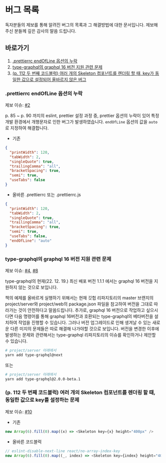 # 버그 목록

독자분들의 제보를 통해 알려진 버그의 목록과 그 해결방법에 대한 문서입니다.
제보해주신 분들께 깊은 감사의 말씀 드립니다.

## 바로가기

1. [.prettierrc endOfLine 옵션의 누락](#prettierrc-endofline-옵션의-누락)
2. [type-graphql의 graphql 16 버전 지원 관련 문제](#type-graphql의-graphql-16-버전-지원-관련-문제)
3. [(p. 112 두 번째 코드블럭) 여러 개의 Skeleton 컴포넌트를 렌더링 할 때, key가 동일한 값으로 설정되어 올바르지 않은 버그](#p-112-두-번째-코드블럭-여러-개의-skeleton-컴포넌트를-렌더링-할-때-동일한-값으로-key를-설정하는-문제)

### .prettierrc endOfLine 옵션의 누락

제보 이슈: [#2](https://github.com/hwasurr/graphql-book-fullstack-project/issues/2)

p. 85 ~ p. 90 까지의 eslint, prettier 설정 과정 중, prettier 옵션의 누락이 있어 특정 개발 환경에서 개행문자로 인한 버그가 발생하였습니다.
`endOfLine` 옵션의 값을 `auto` 로 지정하여 해결합니다.

- 기존

```json
{
  "printWidth": 120,
  "tabWidth": 2,
  "singleQuote": true,
  "trailingComma": "all",
  "bracketSpacing": true,
  "semi": true,
  "useTabs": false
}
```

- 올바른 .prettierrc 또는 .prettierrc.js

```json
{
  "printWidth": 120,
  "tabWidth": 2,
  "singleQuote": true,
  "trailingComma": "all",
  "bracketSpacing": true,
  "semi": true,
  "useTabs": false,
  "endOfLine": "auto"
}
```

### type-graphql의 graphql 16 버전 지원 관련 문제

제보 이슈: [#4](https://github.com/hwasurr/graphql-book-fullstack-project/issues/4), [#8](https://github.com/hwasurr/graphql-book-fullstack-project/issues/8)

type-graphql의 현재(22. 12. 19.) 최신 배포 버전 1.1.1 에서는 graphql 16 버전을 지원하지 않는 것으로 보입니다.

책의 예제를 올바르게 실행하기 위해서는 현재 깃헙 리파지토리의 master 브랜치의 project/server와 project/web의 package.json 파일을 참고하여 버전을 그대로 따라가는 것이 안전하다고 말씀드립니다. 추가로, graphql 16 버전으로 작업하고 싶으시다면 다음 명령어를 통해 graphql 16버전과 호환되는 type-graphql의 베타버전을 설치하여 작업을 진행할 수 있습니다. 그러나 버전 업그레이드로 인해 생겨날 수 있는 새로운 다른 미지의 문제들은 따로 해결해 나가야할 것으로 보입니다. 버전을 변경한 이후에 발생하는 문제와 관련해서는 type-graphql 리파지토리의 이슈를 확인하거나 제안할 수 있습니다.

```bash
# project/server 아래에서
yarn add type-graphql@next
```

또는

```bash
# project/server 아래에서
yarn add type-graphql@2.0.0-beta.1
```

### (p. 112 두 번째 코드블럭) 여러 개의 Skeleton 컴포넌트를 렌더링 할 때, 동일한 값으로 key를 설정하는 문제

제보 이슈: [#10](https://github.com/hwasurr/graphql-book-fullstack-project/issues/10)

- 기존

```typescript
new Array(6).fill(0).map((x) => <Skeleton key={x} height="400px" />
```

- 올바른 코드블럭

```typescript
// eslint-disable-next-line react/no-array-index-key
new Array(6).fill(0).map((_, index) => <Skeleton key={index} height="400px" />
```
